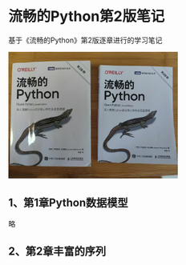 # 流畅的Python第2版笔记

基于《流畅的Python》第2版逐章进行的学习笔记

<img src="./docs\images\Fluent Python Second Edition.jpg" alt="Fluent Python Second Edition" style="zoom: 33%;" />

## 1、第1章Python数据模型

略

## 2、第2章丰富的序列


